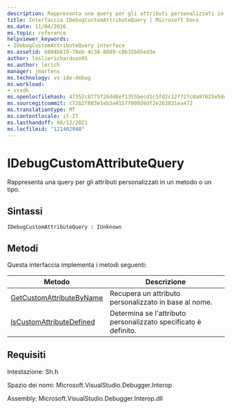 ```yaml
---
description: Rappresenta una query per gli attributi personalizzati in un metodo o un tipo.
title: Interfaccia IDebugCustomAttributeQuery | Microsoft Docs
ms.date: 11/04/2016
ms.topic: reference
helpviewer_keywords:
- IDebugCustomAttributeQuery interface
ms.assetid: b804b619-70eb-4c38-80d9-c8b32b65ed3e
author: leslierichardson95
ms.author: lerich
manager: jmartens
ms.technology: vs-ide-debug
ms.workload:
- vssdk
ms.openlocfilehash: 47352c8775f26dd8ef1355becd1c5fd2c12f727c0a97625e5ddd5554a47246bb
ms.sourcegitcommit: c72b2f603e1eb3a4157f00926df2e263831ea472
ms.translationtype: MT
ms.contentlocale: it-IT
ms.lasthandoff: 08/12/2021
ms.locfileid: "121402948"
---
```

# <a name="idebugcustomattributequery"></a>IDebugCustomAttributeQuery
Rappresenta una query per gli attributi personalizzati in un metodo o un tipo.

## <a name="syntax"></a>Sintassi

```
IDebugCustomAttributeQuery : IUnknown
```

## <a name="methods"></a>Metodi
 Questa interfaccia implementa i metodi seguenti:

|Metodo|Descrizione|
|------------|-----------------|
|[GetCustomAttributeByName](../../../extensibility/debugger/reference/idebugcustomattributequery-getcustomattributebyname.md)|Recupera un attributo personalizzato in base al nome.|
|[IsCustomAttributeDefined](../../../extensibility/debugger/reference/idebugcustomattributequery-iscustomattributedefined.md)|Determina se l'attributo personalizzato specificato è definito.|

## <a name="requirements"></a>Requisiti
 Intestazione: Sh.h

 Spazio dei nomi: Microsoft.VisualStudio.Debugger.Interop

 Assembly: Microsoft.VisualStudio.Debugger.Interop.dll
